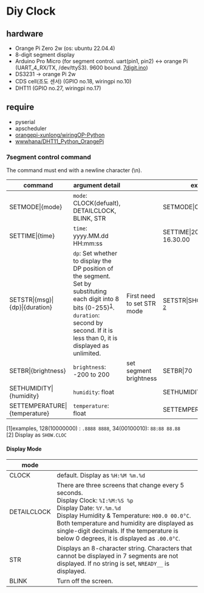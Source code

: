 # Diy Clock

## hardware
 * Orange Pi Zero 2w (os: ubuntu 22.04.4)
 * 8-digit segment display
 * Arduino Pro Micro (for segment control. uart(pin1, pin2) <-> orange Pi (UART_4_RX/TX, /dev/ttyS3). 9600 bound. [7digit.ino](7digit.ino))
 * DS3231 -> orange Pi 2w
 * CDS cell(조도 센서) (GPIO no.18, wiringpi no.10) 
 * DHT11 (GPIO no.27, wiringpi no.17)

## require
 * pyserial
 * apscheduler
 * [orangepi-xunlong/wiringOP-Python](https://github.com/orangepi-xunlong/wiringOP-Python)
 * [wwwhana/DHT11_Python_OrangePi](https://github.com/wwwhana/DHT11_Python_OrangePi)

### 7segment control command

The command must end with a newline character (\\n).

| command | argument detail |  | example |
|---------|-----------------|--| ------- |
| SETMODE\|{mode} | `mode`: CLOCK(defualt), DETAILCLOCK, BLINK, STR | |SETMODE\|CLOKCK|
| SETTIME\|{time} | `time`: yyyy.MM.dd HH:mm:ss |  |SETTIME\|2024.01.01 16.30.00|
| SETSTR\|{msg}\|{dp}\|{duration} | `dp`: Set whether to display the DP position of the segment. Set by substituting each digit into 8 bits (0-255)<sup>[1](#footnote_1)</sup>.<br />`duration`: second by second. If it is less than 0, it is displayed as unlimited.  | First need to set STR mode | SETSTR\|SHOWCLOC\|16\|-1 <sup>[2](#footnote_2)</sup>
| SETBR\|{brightness} | `brightnes`s: -200 to 200 | set segment brightness | SETBR\|70 |
| SETHUMIDITY\|{humidity} | `humidity`: float || SETHUMIDITY\|61.4|
| SETTEMPERATURE\|{temperature} | `temperature`: float| | SETTEMPERATURE\|25.3 |


<a name="footnote_1">[1]</a>examples, 128(10000000) : `.8888 8888`, 34(00100010): `88:88 88.88` <br />
<a name="footnote_2">[2]</a> Display as  `SHOW.CLOC`

#### Display Mode
| mode | |
|------|-|
|CLOCK| default. Display as `%H:%M %m.%d` |
|DETAILCLOCK| There are three screens that change every 5 seconds. <br /> Display Clock: `%I:%M:%S %p`  <br /> Display Date: `%Y.%m.%d`<br />Display Humidity & Temperature: `H00.0 00.0°C`.<br />Both temperature and humidity are displayed as single-digit decimals. If the temperature is below 0 degrees, it is displayed as `.00.0°C`.|
|STR|Displays an 8-character string. Characters that cannot be displayed in 7 segments are not displayed. If no string is set, `NREADY__` is displayed.|
|BLINK| Turn off the screen. |
